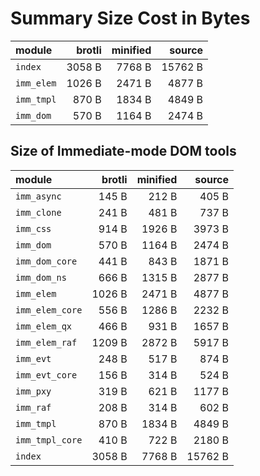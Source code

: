 # Summary Size Cost in Bytes

| module          |   brotli | minified |   source |
|:----------------|---------:|---------:|---------:|
| `index`         |   3058 B |   7768 B |  15762 B |
| `imm_elem`      |   1026 B |   2471 B |   4877 B |
| `imm_tmpl`      |    870 B |   1834 B |   4849 B |
| `imm_dom`       |    570 B |   1164 B |   2474 B |


## Size of Immediate-mode DOM tools

| module          |   brotli | minified |   source |
|:----------------|---------:|---------:|---------:|
| `imm_async`     |    145 B |    212 B |    405 B |
| `imm_clone`     |    241 B |    481 B |    737 B |
| `imm_css`       |    914 B |   1926 B |   3973 B |
| `imm_dom`       |    570 B |   1164 B |   2474 B |
| `imm_dom_core`  |    441 B |    843 B |   1871 B |
| `imm_dom_ns`    |    666 B |   1315 B |   2877 B |
| `imm_elem`      |   1026 B |   2471 B |   4877 B |
| `imm_elem_core` |    556 B |   1286 B |   2232 B |
| `imm_elem_qx`   |    466 B |    931 B |   1657 B |
| `imm_elem_raf`  |   1209 B |   2872 B |   5917 B |
| `imm_evt`       |    248 B |    517 B |    874 B |
| `imm_evt_core`  |    156 B |    314 B |    524 B |
| `imm_pxy`       |    319 B |    621 B |   1177 B |
| `imm_raf`       |    208 B |    314 B |    602 B |
| `imm_tmpl`      |    870 B |   1834 B |   4849 B |
| `imm_tmpl_core` |    410 B |    722 B |   2180 B |
| `index`         |   3058 B |   7768 B |  15762 B |

